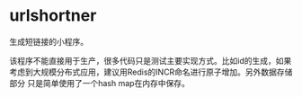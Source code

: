 # urlshortner

生成短链接的小程序。

该程序不能直接用于生产，很多代码只是测试主要实现方式。比如id的生成，如果考虑到大规模分布式应用，建议用Redis的INCR命名进行原子增加。另外数据存储部分
只是简单使用了一个hash map在内存中保存。

